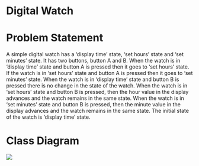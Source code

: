 # Digital Watch  

<h1>Problem Statement</h1>  
<p>A simple digital watch has a ‘display time’ state, ‘set hours’ state and ‘set minutes’ state. It has two buttons, button A and B. When the watch is in ‘display time’ state and button A is pressed then it goes to ‘set hours’ state. If the watch is in ‘set hours’ state and button A is pressed then it goes to ‘set minutes’ state. 
When the watch is in ‘display time’ state and button B is pressed there is no change in the state of the watch. When the watch is in ‘set hours’ state and button B is pressed, then the hour value in the display advances and the watch remains in the same state. When the watch is in ‘set minutes’ state and button B is pressed, then the minute value in the display advances and the watch remains in the same state. The initial state of the watch is ‘display time’ state.</p>  
<h1>Class Diagram</h1>  
<img src="https://image.ibb.co/fXkr86/Class_Diagram.png" />  

